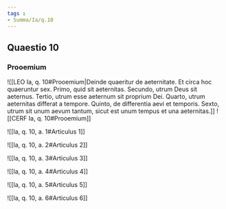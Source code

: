 ```yaml
---
tags : 
- Summa/Ia/q.10
---
```


## Quaestio 10

### Prooemium

![[LEO Ia, q. 10#Prooemium|Deinde quaeritur de aeternitate. Et circa hoc quaeruntur sex. Primo, quid sit aeternitas. Secundo, utrum Deus sit aeternus. Tertio, utrum esse aeternum sit proprium Dei. Quarto, utrum aeternitas differat a tempore. Quinto, de differentia aevi et temporis. Sexto, utrum sit unum aevum tantum, sicut est unum tempus et una aeternitas.]]
![[CERF Ia, q. 10#Prooemium]]

![[Ia, q. 10, a. 1#Articulus 1]]

![[Ia, q. 10, a. 2#Articulus 2]]

![[Ia, q. 10, a. 3#Articulus 3]]

![[Ia, q. 10, a. 4#Articulus 4]]

![[Ia, q. 10, a. 5#Articulus 5]]

![[Ia, q. 10, a. 6#Articulus 6]]

